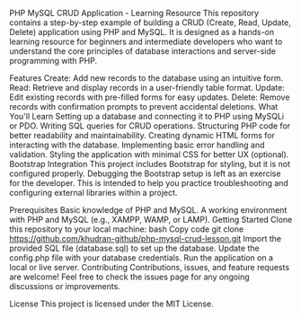 PHP MySQL CRUD Application - Learning Resource
This repository contains a step-by-step example of building a CRUD (Create, Read, Update, Delete) application using PHP and MySQL. It is designed as a hands-on learning resource for beginners and intermediate developers who want to understand the core principles of database interactions and server-side programming with PHP.

Features
Create: Add new records to the database using an intuitive form.
Read: Retrieve and display records in a user-friendly table format.
Update: Edit existing records with pre-filled forms for easy updates.
Delete: Remove records with confirmation prompts to prevent accidental deletions.
What You'll Learn
Setting up a database and connecting it to PHP using MySQLi or PDO.
Writing SQL queries for CRUD operations.
Structuring PHP code for better readability and maintainability.
Creating dynamic HTML forms for interacting with the database.
Implementing basic error handling and validation.
Styling the application with minimal CSS for better UX (optional).
Bootstrap Integration
This project includes Bootstrap for styling, but it is not configured properly. Debugging the Bootstrap setup is left as an exercise for the developer. This is intended to help you practice troubleshooting and configuring external libraries within a project.

Prerequisites
Basic knowledge of PHP and MySQL.
A working environment with PHP and MySQL (e.g., XAMPP, WAMP, or LAMP).
Getting Started
Clone this repository to your local machine:
bash
Copy code
git clone https://github.com/khudran-github/php-mysql-crud-lesson.git
Import the provided SQL file (database.sql) to set up the database.
Update the config.php file with your database credentials.
Run the application on a local or live server.
Contributing
Contributions, issues, and feature requests are welcome! Feel free to check the issues page for any ongoing discussions or improvements.

License
This project is licensed under the MIT License.

